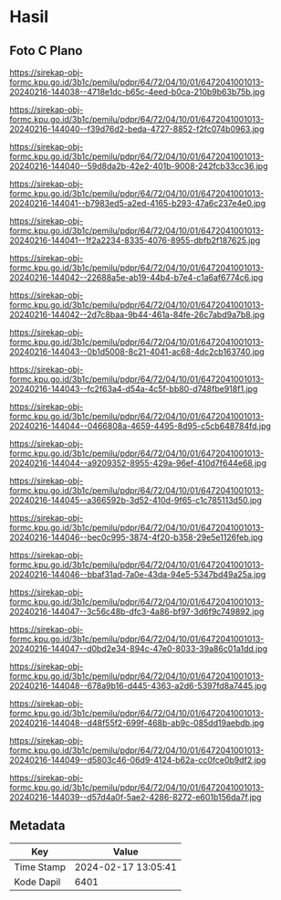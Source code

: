# Hasil

## Foto C Plano

https://sirekap-obj-formc.kpu.go.id/3b1c/pemilu/pdpr/64/72/04/10/01/6472041001013-20240216-144038--4718e1dc-b65c-4eed-b0ca-210b9b63b75b.jpg

https://sirekap-obj-formc.kpu.go.id/3b1c/pemilu/pdpr/64/72/04/10/01/6472041001013-20240216-144040--f39d76d2-beda-4727-8852-f2fc074b0963.jpg

https://sirekap-obj-formc.kpu.go.id/3b1c/pemilu/pdpr/64/72/04/10/01/6472041001013-20240216-144040--59d8da2b-42e2-401b-9008-242fcb33cc36.jpg

https://sirekap-obj-formc.kpu.go.id/3b1c/pemilu/pdpr/64/72/04/10/01/6472041001013-20240216-144041--b7983ed5-a2ed-4165-b293-47a6c237e4e0.jpg

https://sirekap-obj-formc.kpu.go.id/3b1c/pemilu/pdpr/64/72/04/10/01/6472041001013-20240216-144041--1f2a2234-8335-4076-8955-dbfb2f187625.jpg

https://sirekap-obj-formc.kpu.go.id/3b1c/pemilu/pdpr/64/72/04/10/01/6472041001013-20240216-144042--22688a5e-ab19-44b4-b7e4-c1a6af6774c6.jpg

https://sirekap-obj-formc.kpu.go.id/3b1c/pemilu/pdpr/64/72/04/10/01/6472041001013-20240216-144042--2d7c8baa-9b44-461a-84fe-26c7abd9a7b8.jpg

https://sirekap-obj-formc.kpu.go.id/3b1c/pemilu/pdpr/64/72/04/10/01/6472041001013-20240216-144043--0b1d5008-8c21-4041-ac68-4dc2cb163740.jpg

https://sirekap-obj-formc.kpu.go.id/3b1c/pemilu/pdpr/64/72/04/10/01/6472041001013-20240216-144043--fc2f63a4-d54a-4c5f-bb80-d748fbe918f1.jpg

https://sirekap-obj-formc.kpu.go.id/3b1c/pemilu/pdpr/64/72/04/10/01/6472041001013-20240216-144044--0466808a-4659-4495-8d95-c5cb648784fd.jpg

https://sirekap-obj-formc.kpu.go.id/3b1c/pemilu/pdpr/64/72/04/10/01/6472041001013-20240216-144044--a9209352-8955-429a-96ef-410d7f644e68.jpg

https://sirekap-obj-formc.kpu.go.id/3b1c/pemilu/pdpr/64/72/04/10/01/6472041001013-20240216-144045--a366592b-3d52-410d-9f65-c1c785113d50.jpg

https://sirekap-obj-formc.kpu.go.id/3b1c/pemilu/pdpr/64/72/04/10/01/6472041001013-20240216-144046--bec0c995-3874-4f20-b358-29e5e1126feb.jpg

https://sirekap-obj-formc.kpu.go.id/3b1c/pemilu/pdpr/64/72/04/10/01/6472041001013-20240216-144046--bbaf31ad-7a0e-43da-94e5-5347bd49a25a.jpg

https://sirekap-obj-formc.kpu.go.id/3b1c/pemilu/pdpr/64/72/04/10/01/6472041001013-20240216-144047--3c56c48b-dfc3-4a86-bf97-3d6f9c749892.jpg

https://sirekap-obj-formc.kpu.go.id/3b1c/pemilu/pdpr/64/72/04/10/01/6472041001013-20240216-144047--d0bd2e34-894c-47e0-8033-39a86c01a1dd.jpg

https://sirekap-obj-formc.kpu.go.id/3b1c/pemilu/pdpr/64/72/04/10/01/6472041001013-20240216-144048--678a9b16-d445-4363-a2d6-5397fd8a7445.jpg

https://sirekap-obj-formc.kpu.go.id/3b1c/pemilu/pdpr/64/72/04/10/01/6472041001013-20240216-144048--d48f55f2-699f-468b-ab9c-085dd19aebdb.jpg

https://sirekap-obj-formc.kpu.go.id/3b1c/pemilu/pdpr/64/72/04/10/01/6472041001013-20240216-144049--d5803c46-06d9-4124-b62a-cc0fce0b9df2.jpg

https://sirekap-obj-formc.kpu.go.id/3b1c/pemilu/pdpr/64/72/04/10/01/6472041001013-20240216-144039--d57d4a0f-5ae2-4286-8272-e601b156da7f.jpg


## Metadata

| Key        | Value               |
| ---------- | ------------------- |
| Time Stamp | 2024-02-17 13:05:41 |
| Kode Dapil | 6401                |



